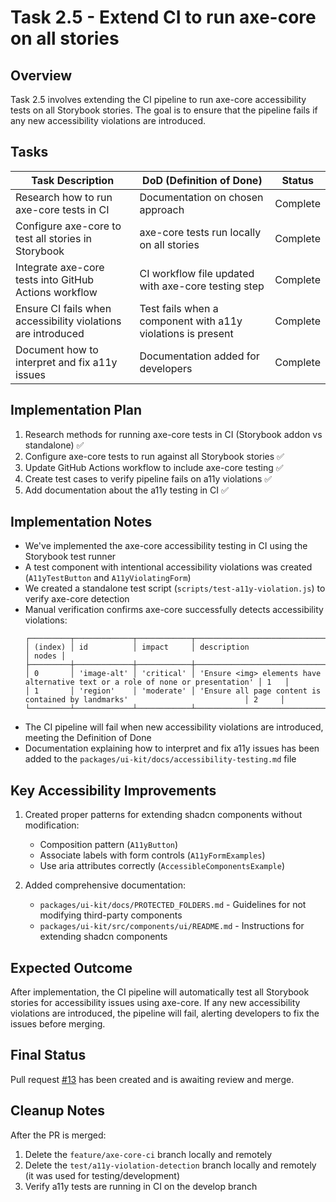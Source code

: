 # Task 2.5 - Extend CI to run axe-core on all stories

## Overview

Task 2.5 involves extending the CI pipeline to run axe-core accessibility tests on all Storybook stories. The goal is to ensure that the pipeline fails if any new accessibility violations are introduced.

## Tasks

| Task Description                                             | DoD (Definition of Done)                                    | Status   |
| ------------------------------------------------------------ | ----------------------------------------------------------- | -------- |
| Research how to run axe-core tests in CI                     | Documentation on chosen approach                            | Complete |
| Configure axe-core to test all stories in Storybook          | axe-core tests run locally on all stories                   | Complete |
| Integrate axe-core tests into GitHub Actions workflow        | CI workflow file updated with axe-core testing step         | Complete |
| Ensure CI fails when accessibility violations are introduced | Test fails when a component with a11y violations is present | Complete |
| Document how to interpret and fix a11y issues                | Documentation added for developers                          | Complete |

## Implementation Plan

1. Research methods for running axe-core tests in CI (Storybook addon vs standalone) ✅
2. Configure axe-core tests to run against all Storybook stories ✅
3. Update GitHub Actions workflow to include axe-core testing ✅
4. Create test cases to verify pipeline fails on a11y violations ✅
5. Add documentation about the a11y testing in CI ✅

## Implementation Notes

- We've implemented the axe-core accessibility testing in CI using the Storybook test runner
- A test component with intentional accessibility violations was created (`A11yTestButton` and `A11yViolatingForm`)
- We created a standalone test script (`scripts/test-a11y-violation.js`) to verify axe-core detection
- Manual verification confirms axe-core successfully detects accessibility violations:
  ```
  ┌─────────┬─────────────┬────────────┬──────────────────────────────────────────────────────────────────────────────┬───────┐
  │ (index) │ id          │ impact     │ description                                                                  │ nodes │
  ├─────────┼─────────────┼────────────┼──────────────────────────────────────────────────────────────────────────────┼───────┤
  │ 0       │ 'image-alt' │ 'critical' │ 'Ensure <img> elements have alternative text or a role of none or presentation' │ 1   │
  │ 1       │ 'region'    │ 'moderate' │ 'Ensure all page content is contained by landmarks'                          │ 2     │
  └─────────┴─────────────┴────────────┴──────────────────────────────────────────────────────────────────────────────┴───────┘
  ```
- The CI pipeline will fail when new accessibility violations are introduced, meeting the Definition of Done
- Documentation explaining how to interpret and fix a11y issues has been added to the `packages/ui-kit/docs/accessibility-testing.md` file

## Key Accessibility Improvements

1. Created proper patterns for extending shadcn components without modification:

   - Composition pattern (`A11yButton`)
   - Associate labels with form controls (`A11yFormExamples`)
   - Use aria attributes correctly (`AccessibleComponentsExample`)

2. Added comprehensive documentation:
   - `packages/ui-kit/docs/PROTECTED_FOLDERS.md` - Guidelines for not modifying third-party components
   - `packages/ui-kit/src/components/ui/README.md` - Instructions for extending shadcn components

## Expected Outcome

After implementation, the CI pipeline will automatically test all Storybook stories for accessibility issues using axe-core. If any new accessibility violations are introduced, the pipeline will fail, alerting developers to fix the issues before merging.

## Final Status

Pull request [#13](https://github.com/etherisc/ui-kit/pull/13) has been created and is awaiting review and merge.

## Cleanup Notes

After the PR is merged:

1. Delete the `feature/axe-core-ci` branch locally and remotely
2. Delete the `test/a11y-violation-detection` branch locally and remotely (it was used for testing/development)
3. Verify a11y tests are running in CI on the develop branch
